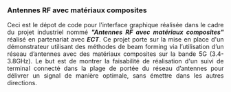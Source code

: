 ### Antennes RF avec matériaux composites
<div style="text-align: justify"> 
Ceci est le dépot de code pour l'interface graphique réalisée dans le cadre du projet industriel nommé <b><i>"Antennes RF avec matériaux composites"</i></b> réalisé en partenariat avec <b><i>ECT</i></b>. Ce projet porte sur la mise en place d'un démonstrateur utilisant des méthodes de beam forming via l’utilisation d’un réseau d’antennes avec des matériaux composites sur la bande 5G (3.4-3.8GHz). Le but est de montrer la faisabilité de réalisation d'un suivi de terminal connecté dans la plage de portée du réseau d’antennes pour délivrer un signal de manière optimale, sans émettre dans les autres directions.
</div>